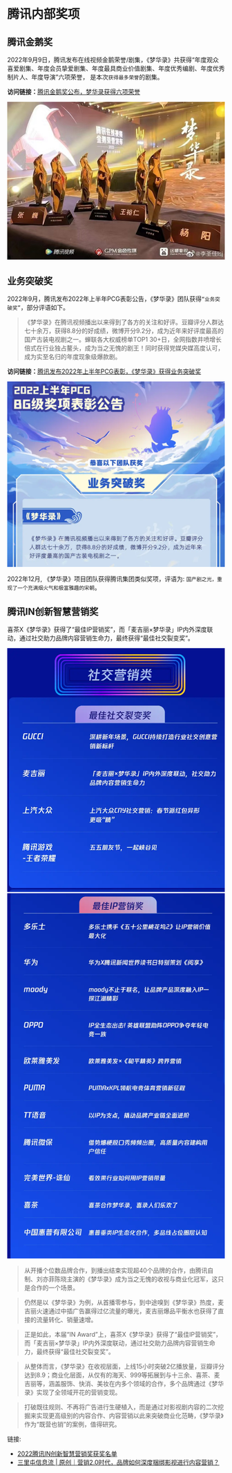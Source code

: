 # 腾讯内部奖项

## 腾讯金鹅奖

2022年9月9日，腾讯发布在线视频金鹅荣誉/剧集，《梦华录》共获得“年度观众喜爱剧集、年度会员挚爱剧集、年度最具商业价值剧集、年度优秀编剧、年度优秀制片人、年度导演”六项荣誉， 是本次`获得最多荣誉`的剧集。

**访问链接：**[腾讯金鹅奖公布，梦华录获得六项荣誉](https://www.douban.com/group/topic/274677119/?_i=647019388e31d7e,4702881l1NZefA&dt_dapp=1&dt_platform=com.douban.activity.wechat_friends)

<img src="/image/data/jinejiang1018.jpg" width="1080">

## 业务突破奖

2022年9月，腾讯发布2022年上半年PCG表彰公告，《梦华录》团队获得`“业务突破奖”`，部分评语如下。
> 《梦华录》在腾讯视频播出以来得到了各方的关注和好评。豆瓣评分人群达七十余万，获得8.8分的好成绩，微博开分9.2分，成为近年来好评度最高的国产古装电视剧之一。蝉联各大权威榜单TOP1 30+日，全网指数井喷增长倍式在行业独占鳌头，成为当之无愧的剧王！同时获得党媒央媒高度认可，成为实至名归的年度现象级爆款剧。

**访问链接：**[腾讯发布2022年上半年PCG表彰，《梦华录》获得业务突破奖](https://www.douban.com/group/topic/275157975)

<img src="/image/data/guanfang-pcg.webp" width="1080">

2022年12月, 《梦华录》项目团队获得腾讯集团类似奖项，评语为: `国产剧之光，重现了一个充满烟火气和极富雅趣的宋朝`。

## 腾讯IN创新智慧营销奖

喜茶X《梦华录》获得了“最佳IP营销奖”，而「麦吉丽×梦华录」IP内外深度联动，通过社交助力品牌内容营销生命力，最终获得“最佳社交裂变奖”。

![](/image/data/awards/tecent-social.webp)
![](/image/data/awards/tencent-ip.webp)

> 从开播个位数品牌合作，到播出结束实现超40个品牌的合作，由腾讯自制、刘亦菲陈晓主演的《梦华录》成为当之无愧的收视与商业化冠军，这只是合作的一个场景。

> 仍然是以《梦华录》为例，从首播零参与，到中途嗅到《梦华录》热度，麦吉丽火速通过中插广告赢得过亿流量的曝光，麦吉丽爆品平衡水也获得了直接的流量转化、销量速增。

> 正是如此，本届“IN Award”上，喜茶X《梦华录》获得了“最佳IP营销奖”，而「麦吉丽×梦华录」IP内外深度联动，通过社交助力品牌内容营销生命力，最终获得“最佳社交裂变奖”。

> 从整体而言，《梦华录》在收视层面，上线15小时突破2亿播放量，豆瓣评分达到8.9；商业化层面，从仅有的海天、999等拓展到与十三余、喜茶、麦吉丽等，涵盖服饰、快消、美妆在内多个领域的合作，多个品牌通过《梦华录》实现了全领域开花的营销变现。

> 打破既往规则、不再将广告进行生硬植入，而是通过对影视剧内容的二次挖掘来实现更高级别的内容合作、内容营销以此来突破商业化范畴，《梦华录》作为“既营也销”的案例，值得研究。

链接:

* [2022腾讯IN创新智慧营销奖获奖名单](https://inaward.qq.com/awardslist/index.html#/)
* [三里屯信息流 | 原创｜营销2.0时代，品牌如何深度捆绑影视进行内容营销？](https://mp.weixin.qq.com/s/FmzyGdR1cAPQWRZXkLlSag)
